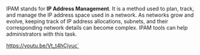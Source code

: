   
IPAM stands for **IP Address Management**. It is a method used to plan, track, and manage the IP address space used in a network. As networks grow and evolve, keeping track of IP address allocations, subnets, and their corresponding network details can become complex. IPAM tools can help administrators with this task.

https://youtu.be/Vt_t4hCjvuc`